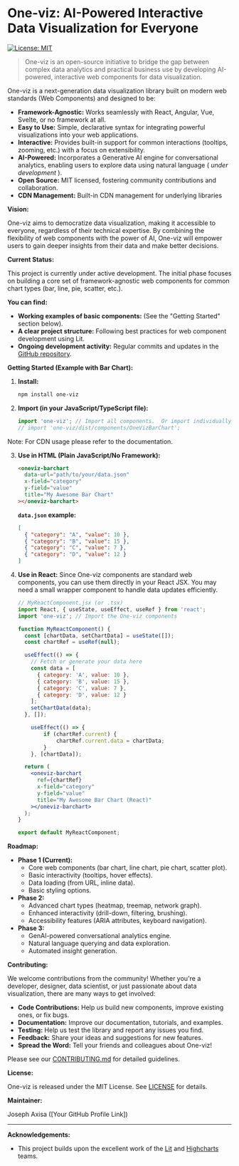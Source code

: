 # One-viz: AI-Powered Interactive Data Visualization for Everyone

[![License: MIT](https://img.shields.io/badge/License-MIT-yellow.svg)](https://opensource.org/licenses/MIT)

> One-viz is an open-source initiative to bridge the gap between complex data analytics and practical business use by developing AI-powered, interactive web components for data visualization.

One-viz is a next-generation data visualization library built on modern web standards (Web Components) and designed to be:

*   **Framework-Agnostic:** Works seamlessly with React, Angular, Vue, Svelte, or no framework at all.
*   **Easy to Use:** Simple, declarative syntax for integrating powerful visualizations into your web applications.
*   **Interactive:** Provides built-in support for common interactions (tooltips, zooming, etc.) with a focus on extensibility.
*   **AI-Powered:** Incorporates a Generative AI engine for conversational analytics, enabling users to explore data using natural language ( *under development* ).
*   **Open Source:**  MIT licensed, fostering community contributions and collaboration.
*   **CDN Management:** Built-in CDN management for underlying libraries

**Vision:**

One-viz aims to democratize data visualization, making it accessible to everyone, regardless of their technical expertise.  By combining the flexibility of web components with the power of AI, One-viz will empower users to gain deeper insights from their data and make better decisions.

**Current Status:**

This project is currently under active development.  The initial phase focuses on building a core set of framework-agnostic web components for common chart types (bar, line, pie, scatter, etc.).

**You can find:**

*   **Working examples of basic components:** (See the "Getting Started" section below).
*   **A clear project structure:** Following best practices for web component development using Lit.
*   **Ongoing development activity:** Regular commits and updates in the [GitHub repository](<your-github-repo-link>).

**Getting Started (Example with Bar Chart):**

1.  **Install:**

    ```bash
    npm install one-viz
    ```

2.  **Import (in your JavaScript/TypeScript file):**

    ```javascript
    import 'one-viz'; // Import all components.  Or import individually:
    // import 'one-viz/dist/components/OneVizBarChart';
    ```
Note: For CDN usage please refer to the documentation.

3.  **Use in HTML (Plain JavaScript/No Framework):**

    ```html
    <oneviz-barchart
      data-url="path/to/your/data.json"
      x-field="category"
      y-field="value"
      title="My Awesome Bar Chart"
    ></oneviz-barchart>
    ```

    **`data.json` example:**

    ```json
    [
      { "category": "A", "value": 10 },
      { "category": "B", "value": 15 },
      { "category": "C", "value": 7 },
      { "category": "D", "value": 12 }
    ]
    ```

4. **Use in React:**
   Since One-viz components are standard web components, you can use them directly in your React JSX.  You may need a small wrapper component to handle data updates efficiently.

    ```jsx
    // MyReactComponent.jsx (or .tsx)
    import React, { useState, useEffect, useRef } from 'react';
    import 'one-viz'; // Import the One-viz components

    function MyReactComponent() {
      const [chartData, setChartData] = useState([]);
      const chartRef = useRef(null);

      useEffect(() => {
        // Fetch or generate your data here
        const data = [
          { category: 'A', value: 10 },
          { category: 'B', value: 15 },
          { category: 'C', value: 7 },
          { category: 'D', value: 12 }
        ];
        setChartData(data);
      }, []);

        useEffect(() => {
            if (chartRef.current) {
                chartRef.current.data = chartData;
            }
        }, [chartData]);

      return (
        <oneviz-barchart
          ref={chartRef}
          x-field="category"
          y-field="value"
          title="My Awesome Bar Chart (React)"
        ></oneviz-barchart>
      );
    }

    export default MyReactComponent;

    ```

**Roadmap:**

*   **Phase 1 (Current):**
    *   Core web components (bar chart, line chart, pie chart, scatter plot).
    *   Basic interactivity (tooltips, hover effects).
    *   Data loading (from URL, inline data).
    *   Basic styling options.
*   **Phase 2:**
    *   Advanced chart types (heatmap, treemap, network graph).
    *   Enhanced interactivity (drill-down, filtering, brushing).
    *   Accessibility features (ARIA attributes, keyboard navigation).
*   **Phase 3:**
    *   GenAI-powered conversational analytics engine.
    *   Natural language querying and data exploration.
    *   Automated insight generation.

**Contributing:**

We welcome contributions from the community! Whether you're a developer, designer, data scientist, or just passionate about data visualization, there are many ways to get involved:

*   **Code Contributions:**  Help us build new components, improve existing ones, or fix bugs.
*   **Documentation:**  Improve our documentation, tutorials, and examples.
*   **Testing:**  Help us test the library and report any issues you find.
*   **Feedback:**  Share your ideas and suggestions for new features.
*   **Spread the Word:**  Tell your friends and colleagues about One-viz!

Please see our [CONTRIBUTING.md](CONTRIBUTING.md) for detailed guidelines.

**License:**

One-viz is released under the MIT License. See [LICENSE](LICENSE) for details.

**Maintainer:**

Joseph Axisa ([Your GitHub Profile Link])

---
**Acknowledgements:**

*   This project builds upon the excellent work of the [Lit](https://lit.dev/) and [Highcharts](https://www.highcharts.com/) teams.